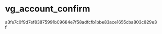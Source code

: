 vg_account_confirm
==================
a3fe7c0f9d7ef83875991b09684e7f58adfcfb1bbe83ace1655cba803c829e3f
